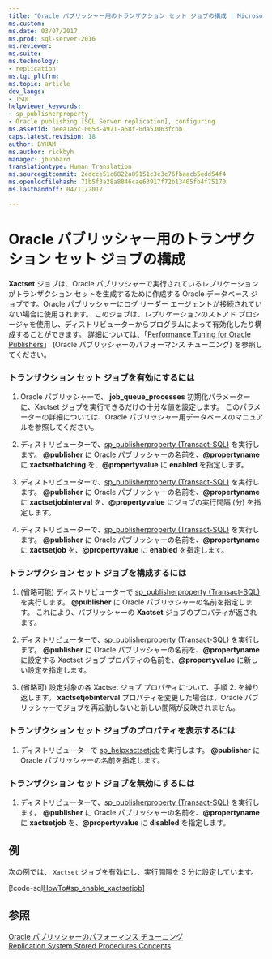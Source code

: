 ```yaml
---
title: "Oracle パブリッシャー用のトランザクション セット ジョブの構成 | Microsoft Docs"
ms.custom: 
ms.date: 03/07/2017
ms.prod: sql-server-2016
ms.reviewer: 
ms.suite: 
ms.technology:
- replication
ms.tgt_pltfrm: 
ms.topic: article
dev_langs:
- TSQL
helpviewer_keywords:
- sp_publisherproperty
- Oracle publishing [SQL Server replication], configuring
ms.assetid: beea1a5c-0053-4971-a68f-0da53063fcbb
caps.latest.revision: 18
author: BYHAM
ms.author: rickbyh
manager: jhubbard
translationtype: Human Translation
ms.sourcegitcommit: 2edcce51c6822a89151c3c3c76fbaacb5edd54f4
ms.openlocfilehash: 71b5f3a28a8846cae63917f72b13405fb4f75170
ms.lasthandoff: 04/11/2017

---
```

# <a name="configure-the-transaction-set-job-for-an-oracle-publisher"></a>Oracle パブリッシャー用のトランザクション セット ジョブの構成
  **Xactset** ジョブは、Oracle パブリッシャーで実行されているレプリケーションがトランザクション セットを生成するために作成する Oracle データベース ジョブです。Oracle パブリッシャーにログ リーダー エージェントが接続されていない場合に使用されます。 このジョブは、レプリケーションのストアド プロシージャを使用し、ディストリビューターからプログラムによって有効化したり構成することができます。 詳細については、「[Performance Tuning for Oracle Publishers](../../../relational-databases/replication/non-sql/performance-tuning-for-oracle-publishers.md)」 (Oracle パブリッシャーのパフォーマンス チューニング) を参照してください。  
  
### <a name="to-enable-the-transaction-set-job"></a>トランザクション セット ジョブを有効にするには  
  
1.  Oracle パブリッシャーで、 **job_queue_processes** 初期化パラメーターに、Xactset ジョブを実行できるだけの十分な値を設定します。 このパラメーターの詳細については、Oracle パブリッシャー用データベースのマニュアルを参照してください。  
  
2.  ディストリビューターで、[sp_publisherproperty &#40;Transact-SQL&#41;](../../../relational-databases/system-stored-procedures/sp-publisherproperty-transact-sql.md) を実行します。 **@publisher** に Oracle パブリッシャーの名前を、**@propertyname** に **xactsetbatching** を、**@propertyvalue** に **enabled** を指定します。  
  
3.  ディストリビューターで、[sp_publisherproperty &#40;Transact-SQL&#41;](../../../relational-databases/system-stored-procedures/sp-publisherproperty-transact-sql.md) を実行します。 **@publisher** に Oracle パブリッシャーの名前を、**@propertyname** に **xactsetjobinterval** を、**@propertyvalue** にジョブの実行間隔 (分) を指定します。  
  
4.  ディストリビューターで、[sp_publisherproperty &#40;Transact-SQL&#41;](../../../relational-databases/system-stored-procedures/sp-publisherproperty-transact-sql.md) を実行します。 **@publisher** に Oracle パブリッシャーの名前を、**@propertyname** に **xactsetjob** を、**@propertyvalue** に **enabled** を指定します。  
  
### <a name="to-configure-the-transaction-set-job"></a>トランザクション セット ジョブを構成するには  
  
1.  (省略可能) ディストリビューターで [sp_publisherproperty &#40;Transact-SQL&#41;](../../../relational-databases/system-stored-procedures/sp-publisherproperty-transact-sql.md) を実行します。 **@publisher** に Oracle パブリッシャーの名前を指定します。 これにより、パブリッシャーの **Xactset** ジョブのプロパティが返されます。  
  
2.  ディストリビューターで、[sp_publisherproperty &#40;Transact-SQL&#41;](../../../relational-databases/system-stored-procedures/sp-publisherproperty-transact-sql.md) を実行します。 **@publisher** に Oracle パブリッシャーの名前を、**@propertyname** に設定する Xactset ジョブ プロパティの名前を、**@propertyvalue** に新しい設定を指定します。  
  
3.  (省略可) 設定対象の各 Xactset ジョブ プロパティについて、手順 2. を繰り返します。 **xactsetjobinterval** プロパティを変更した場合は、Oracle パブリッシャーでジョブを再起動しないと新しい間隔が反映されません。  
  
### <a name="to-view-properties-of-the-transaction-set-job"></a>トランザクション セット ジョブのプロパティを表示するには  
  
1.  ディストリビューターで [sp_helpxactsetjob](../../../relational-databases/system-stored-procedures/sp-helpxactsetjob-transact-sql.md)を実行します。 **@publisher** に Oracle パブリッシャーの名前を指定します。  
  
### <a name="to-disable-the-transaction-set-job"></a>トランザクション セット ジョブを無効にするには  
  
1.  ディストリビューターで、[sp_publisherproperty &#40;Transact-SQL&#41;](../../../relational-databases/system-stored-procedures/sp-publisherproperty-transact-sql.md) を実行します。 **@publisher** に Oracle パブリッシャーの名前を、**@propertyname** に **xactsetjob** を、**@propertyvalue** に **disabled** を指定します。  
  
## <a name="example"></a>例  
 次の例では、 `Xactset` ジョブを有効にし、実行間隔を 3 分に設定しています。  
  
 [!code-sql[HowTo#sp_enable_xactsetjob](../../../relational-databases/replication/codesnippet/tsql/configure-the-transactio_1.sql)]  
  
## <a name="see-also"></a>参照  
 [Oracle パブリッシャーのパフォーマンス チューニング](../../../relational-databases/replication/non-sql/performance-tuning-for-oracle-publishers.md)   
 [Replication System Stored Procedures Concepts](../../../relational-databases/replication/concepts/replication-system-stored-procedures-concepts.md)  
  
  
